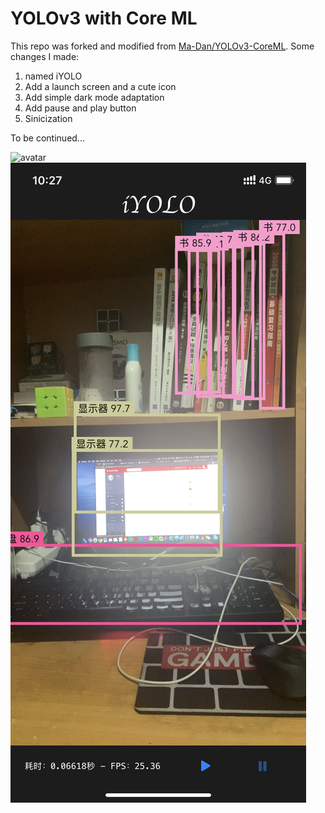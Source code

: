 # YOLOv3 with Core ML

This repo was forked and modified from [Ma-Dan/YOLOv3-CoreML](https://github.com/Ma-Dan/YOLOv3-CoreML). Some changes I made:

1.  named iYOLO
2.  Add a launch screen and a cute icon
3.  Add simple dark mode adaptation
4.  Add pause and play button
5. Sinicization

To be continued...

![avatar](yolo1.png)
![avatar](yolo2.png)

